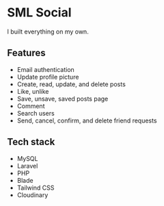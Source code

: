 # SML Social

I built everything on my own.

## Features

-   Email authentication
-   Update profile picture
-   Create, read, update, and delete posts
-   Like, unlike
-   Save, unsave, saved posts page
-   Comment
-   Search users
-   Send, cancel, confirm, and delete friend requests

## Tech stack

-   MySQL
-   Laravel
-   PHP
-   Blade
-   Tailwind CSS
-   Cloudinary
